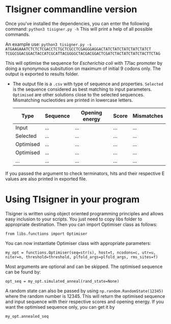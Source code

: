 
# TIsigner commandline version
Once you've installed the dependencies, you can enter the following command:
```python3 tisigner.py -h```
This will print a help of all possible commands. 

An example use:
```python3 tisigner.py -s ATGAAGAAATCTCTCTCGACCTCTGCTCGCCTCGAGGGAGGACTATCTATCTATCTATCTATCT```
```TCGGCGGACGGACTACCATCGCATTACGGGGCTACGACGGACTCGATCTACTATCTATCTACTTCTAG```

This will optimise the sequence for *Escherichia coli* with T7lac promoter by doing a synonymous subsitution on maximum of initial 9 codons only. The output is exported to results folder.


 - The output file is a ```.csv``` with type of sequence and properties. ```Selected``` is the sequence considered as best matching to input parameters. ```Optimised``` are other solutions close to the selected sequences. Mismatching nucleotides are printed in lowercase letters.
 
    | Type | Sequence | Opening energy | Score | Mismatches|
    | ------ | ------ | ------ | ------ | ------ |
    | Input | ... | ... | ... | ... |
    | Selected | ... | ... | ... | ... |
    | Optimised | ... | ... | ... | ... |
    | Optimised | ... | ... | ... | ... |
    | ... | ... | ... | ... | ... |
    
If you passed the argument to check terminators, hits and their respective E values are also printed in exported file. 
    
# Using TIsigner in your program
TIsigner is written using object oriented programming principles and allows easy inclusion to your scripts. You just need to copy libs folder to appropriate destination. Then you can import Optimiser class as follows:

```from libs.functions import Optimiser```

You can now instantiate Optimiser class with appropriate parameters:

```my_opt = functions.Optimiser(seq=str(s), host=t, ncodons=c, utr=u, niter=n, threshold=threshold, plfold_args=plfold_args, rms_sites=f)```

Most arguments are optional and can be skipped. The optimised sequence can be found by:

```opt_seq = my_opt.simulated_anneal(rand_state=None)```

A random state can also be passed by using ```np.random.RandomState(12345)``` where the random number is 12345. This will return the optimised sequence and input sequence with their respective scores and opening energy. If you want the optimised sequence only, you can get it by 

```my_opt.annealed_seq```
